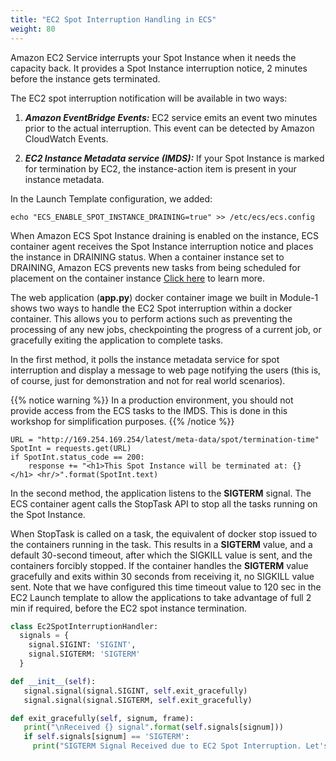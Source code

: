 ```yaml
---
title: "EC2 Spot Interruption Handling in ECS"
weight: 80
---
```


Amazon EC2 Service interrupts your Spot Instance when it needs the capacity back. It provides a Spot Instance interruption notice, 2 minutes before the instance gets terminated.

The EC2 spot interruption notification will be available in two ways:

1. ***Amazon EventBridge Events:*** EC2 service emits an event two minutes prior to the actual interruption. This event can be detected by Amazon CloudWatch Events.

1. ***EC2 Instance Metadata service (IMDS):*** If your Spot Instance is marked for termination by EC2, the instance-action item is present in your instance metadata.

In the Launch Template configuration, we added:
```plaintext
echo "ECS_ENABLE_SPOT_INSTANCE_DRAINING=true" >> /etc/ecs/ecs.config
```
When Amazon ECS Spot Instance draining is enabled on the instance, ECS container agent receives the Spot Instance interruption notice and places the instance in DRAINING status. When a container instance set to DRAINING, Amazon ECS prevents new tasks from being scheduled for placement on the container instance [Click here](https://docs.aws.amazon.com/AmazonECS/latest/developerguide/container-instance-spot.html) to learn more.

The web application (**app.py**) docker container image we built in Module-1 shows two ways to handle the EC2 Spot interruption within a docker container. This allows you to perform actions such as preventing the processing of any new jobs, checkpointing the progress of a current job, or gracefully exiting the application to complete tasks.

In the first method, it polls the instance metadata service for spot interruption and display a message to web page notifying the users (this is, of course, just for demonstration and not for real world scenarios).

{{% notice warning %}}
In a production environment, you should not provide access from the ECS tasks to the IMDS. This is done in this workshop for simplification purposes.
{{% /notice %}}


```plaintext
URL = "http://169.254.169.254/latest/meta-data/spot/termination-time"
SpotInt = requests.get(URL)
if SpotInt.status_code == 200:
    response += "<h1>This Spot Instance will be terminated at: {} </h1> <hr/>".format(SpotInt.text)
```

In the second method, the application listens to the **SIGTERM** signal. The ECS container agent calls the StopTask API to stop all the tasks running on the Spot Instance.

When StopTask is called on a task, the equivalent of docker stop issued to the containers running in the task. This results in a **SIGTERM** value, and a default 30-second timeout, after which the SIGKILL value is sent, and the containers forcibly stopped.  If the container handles the **SIGTERM** value gracefully and exits within 30 seconds from receiving it, no SIGKILL value sent. Note that we have configured this time timeout value to 120 sec in the EC2 Launch template to allow the applications to take advantage of full 2 min if required, before the EC2 spot instance termination.

```python
class Ec2SpotInterruptionHandler:
  signals = {
    signal.SIGINT: 'SIGINT',
    signal.SIGTERM: 'SIGTERM'
  }

def __init__(self):
   signal.signal(signal.SIGINT, self.exit_gracefully)
   signal.signal(signal.SIGTERM, self.exit_gracefully)

def exit_gracefully(self, signum, frame):
   print("\nReceived {} signal".format(self.signals[signum]))
   if self.signals[signum] == 'SIGTERM':
     print("SIGTERM Signal Received due to EC2 Spot Interruption. Let's wrap up the work within 2 mins..")
```

